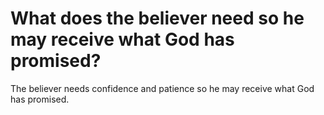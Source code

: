 # What does the believer need so he may receive what God has promised?

The believer needs confidence and patience so he may receive what God has promised.
